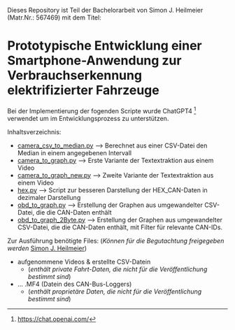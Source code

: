 Dieses Repository ist Teil der Bachelorarbeit von Simon J. Heilmeier (Matr.Nr.: 567469) mit dem Titel:

# Prototypische Entwicklung einer Smartphone-Anwendung zur Verbrauchserkennung elektrifizierter Fahrzeuge

Bei der Implementierung der fogenden Scripte wurde ChatGPT4 [^1] verwendet um im Entwicklungsprozess zu unterstützen.

Inhaltsverzeichnis:

- [camera_csv_to_median.py](https://github.com/567469/graphs_obd/blob/master/camera_csv_to_median.py)  --> Berechnet aus einer CSV-Datei den Median in einem angegebenen Intervall 
- [camera_to_graph.py](https://github.com/567469/graphs_obd/blob/master/camera_to_graph.py)  --> Erste Variante der Textextraktion aus einem Video
- [camera_to_graph_new.py](https://github.com/567469/graphs_obd/blob/master/camera_to_graph_new.py)  --> Zweite Variante der Textextraktion aus einem Video
- [hex.py](https://github.com/567469/graphs_obd/blob/master/hex.py)  --> Script zur besseren Darstellung der HEX_CAN-Daten in dezimaler Darstellung
- [obd_to_graph.py](https://github.com/567469/graphs_obd/blob/master/obd_to_graph.py)  --> Erstellung der Graphen aus umgewandelter CSV-Datei, die die CAN-Daten enthält
- [obd_to_graph_2Byte.py](https://github.com/567469/graphs_obd/blob/master/obd_to_graph_2Byte.py)  --> Erstellung der Graphen aus umgewandelter CSV-Datei, die die CAN-Daten enthält, mit Filter für relevante CAN-IDs.

Zur Ausführung benötigte Files: (*Können für die Begutachtung freigegeben werden* [Simon J. Heilmeier](mailto:567469@fom-net.de?subject=[GitHub]%20Daten-Freigabe))

- aufgenommene Videos & erstellte CSV-Datein
  - (*enthält private Fahrt-Daten, die nicht für die Veröffentlichung bestimmt sind*) 
- ... .MF4 (Datein des CAN-Bus-Loggers)
  - (*enthält proprietäre Daten, die nicht für die Veröffentlichung bestimmt sind*)


[^1]: https://chat.openai.com/

